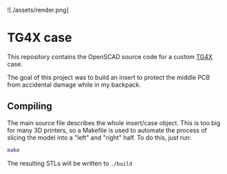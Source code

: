 
![./assets/render.png]

# TG4X case

This repository contains the OpenSCAD source code for a custom [TG4X](https://github.com/MythosMann/tg4x) case.

The goal of this project was to build an insert to protect the middle PCB from accidental damage while in my backpack.

## Compiling

The main source file describes the whole insert/case object. This is too big for many 3D printers, so a Makefile is used to automate the process of slicing the model into a "left" and "right" half. To do this, just run:

```sh
make
```

The resulting STLs will be written to `./build`
